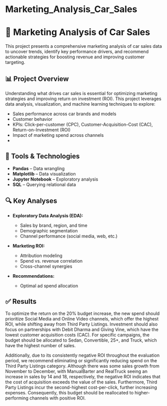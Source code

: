 # Marketing_Analysis_Car_Sales

# 🚗 Marketing Analysis of Car Sales

This project presents a comprehensive marketing analysis of car sales data to uncover trends, identify key performance drivers, and recommend actionable strategies for boosting revenue and improving customer targeting.

## 📊 Project Overview

Understanding what drives car sales is essential for optimizing marketing strategies and improving return on investment (ROI). This project leverages data analysis, visualization, and machine learning techniques to explore:

* Sales performance across car brands and models
* Customer behavior
* KPIs: Click-per-customer (CPC), Customer-Acquisition-Cost (CAC), Return-on-Investment (ROI)
* Impact of marketing spend across channels
* 
## 🧰 Tools & Technologies

* **Pandas** – Data wrangling
* **Matplotlib** – Data visualization
* **Jupyter Notebook** – Exploratory analysis
* **SQL** – Querying relational data

## 🔍 Key Analyses

* **Exploratory Data Analysis (EDA):**

  * Sales by brand, region, and time
  * Demographic segmentation
  * Channel performance (social media, web, etc.)

* **Marketing ROI:**

  * Attribution modeling
  * Spend vs. revenue correlation
  * Cross-channel synergies

* **Recommendations:**

  * Optimal ad spend allocation


## ✅ Results

To optimize the return on the 20% budget increase, the new spend should prioritize Social Media and Online Video channels, which offer the highest ROI, while shifting away from Third Party Listings. Investment should also focus on partnerships with Debit Dharma and Giving Vine, which have the lowest customer acquisition costs (CAC). For specific campaigns, the budget should be allocated to Sedan, Convertible, 25+, and Truck, which have the highest number of sales.

Additionally, due to its consistently negative ROI throughout the evaluation period, we recommend eliminating or significantly reducing spend on the Third Party Listings category. Although there was some sales growth from November to December, with ManualBarter and RealTruck seeing an increase in sales by 14 and 18, respectively, the negative ROI indicates that the cost of acquisition exceeds the value of the sales. Furthermore, Third Party Listings incur the second-highest cost-per-click, further increasing expenses. Consequently, this budget should be reallocated to higher-performing channels with positive ROI.

